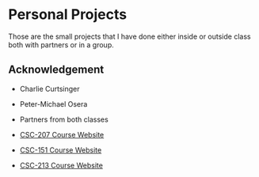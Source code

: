 # Personal Projects

Those are the small projects that I have done either inside or outside class
both with partners or in a group.

## Acknowledgement

- Charlie Curtsinger

- Peter-Michael Osera

- Partners from both classes

- [CSC-207 Course Website](http://www.cs.grinnell.edu/~osera/courses/csc207/17sp/)

- [CSC-151 Course Website](http://www.cs.grinnell.edu/~curtsinger/teaching/2016F/CSC151/)

- [CSC-213 Course Website](http://www.cs.grinnell.edu/~curtsinger/teaching/2019S/CSC213/)
